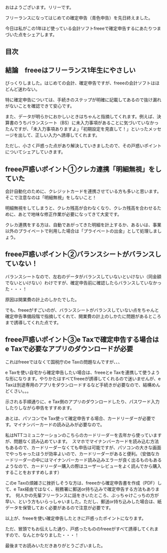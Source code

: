 おはようございます。リリーです。

フリーランスになってはじめての確定申告（青色申告）を先日終えました。

今日は私がこの1年ほど使っている会計ソフトfreeeで確定申告するにあたりつまづいた点をシェアします。  

## 目次

## 結論　freeeはフリーランス1年生にやさしい

びっくりしました。はじめての会計、確定申告ですが、freeeの会計ソフトはほどんど迷わない。

特に確定申告については、手続きのステップが明確に記載してあるので抜け漏れがないことを確認できて安心です。

また、データが明らかにおかしいときはちゃんと指摘してくれます。例えば、決算書のうちバランスシート（BS）に未入力事項があることに気づいていなかったんですが、「未入力事項ありますよ」「初期設定を見直して！」といったメッセージを出して、正しい入力へ誘導してくれます。

ただし、小さく戸惑った点があり解決していきましたので、その戸惑いポイントについてシェアしていきます。

## freee戸惑いポイント①クレカ連携「明細無視」をしていた

会計自動化のために、クレジットカードを連携させている方も多いと思います。そこで注意なのは「明細無視」をしないこと！

明細無視をしてしまうと、クレカ残高が合わなくなり、クレカ残高を合わせるために、あとで地味な修正作業が必要になってきて大変です。

クレカ連携をする方は、自動であがってきた明細を計上するか、あるいは、事業以外のプライベートで利用した場合は「プライベートの出金」として処理しましょう。

## freee戸惑いポイント②バランスシートがバランスしていない！

バランスシートなので、左右のデータがバランスしていないといけない（同金額でないといけない）わけですが、確定申告前に確認したらバランスしていなかった・・・！

原因は開業費の計上のしかたでした。

でも、freeeがすごいのが、バランスシートがバランスしていない点をちゃんと確定申告準備段階で指摘してくれて、開業費の計上のしかたに問題があるところまで誘導してくれた点です。

## freee戸惑いポイント③e Taxで確定申告する場合はe Taxで必要なアプリのダウンロードが必要

これはfreeeではなくて国税庁のe Taxの問題なんですが、、、

e Taxを使い自宅から確定申告したい場合は、freeeとe Taxを連携して使うような形になります。やりかたはすべてfreeeが誘導してくれるので迷いませんが、e Taxは別途専用のアプリをダウンロードするなど手続きが必要なので、結構めんどくさい。。。

示される手順通りに、e Tax側のアプリのダウンロードしたり、パスワード入力したりしながら申告をすすめます。

あとは、パソコンでe Tax使って確定申告する場合、カードリーダーが必要です。マイナンバーカードの読み込みが必要なので。

私はNTTコミュニケーションのこちらのカードリーダーを去年から使っていますが、問題なく読み込めています。　スマホでマイナンバーカードを読み込む方法もあるので、カードリーダーなくても申告は可能ですが、パソコンの大きな画面でやっちゃったほうが効率よいので、カードリーダーがあると便利。（安価なカードリーダーの中にはマイナンバーカード読み込みエラーが良く出るものもあるようなので、カードリーダー購入の際はユーザーレビューをよく読んでから購入することをおすすめします）

このe Taxの煩雑さに挫折しそうな方は、freeeから確定申告書を作成（PDF）して、e Tax経由ではなく、税務署に郵送or持ち込みで確定申告する方法もあります。　何人かの先輩フリーランスに話をきいたところ、ぶっちゃけこっちの方が早い、という方もいらっしゃいました。ただし、郵送or持ち込みした場合は、紙データを保管しておく必要があるので注意が必要です。

以上が、freeeを使い確定申告したときに戸惑ったポイントになります。

ただ、冒頭でもお伝えした通り、戸惑ったもののfreeeがすべて誘導してくれますので、なんとかなりました・・・！

最後までお読みいただきありがとうございました。